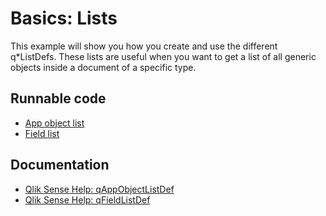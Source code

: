# Basics: Lists

This example will show you how you create and use the different q\*ListDefs. These lists
are useful when you want to get a list of all generic objects inside a document of
a specific type.

## Runnable code

* [App object list](./app-object-list/app-object-list.go)
* [Field list](./field-list/field-list.go)

## Documentation

* [Qlik Sense Help: qAppObjectListDef](https://help.qlik.com/en-US/sense-developer/June2017/Subsystems/EngineAPI/Content/GenericObject/PropertyLevel/AppObjectListDef.htm)
* [Qlik Sense Help: qFieldListDef](https://help.qlik.com/en-US/sense-developer/June2017/Subsystems/EngineAPI/Content/GenericObject/PropertyLevel/FieldListDef.htm)
